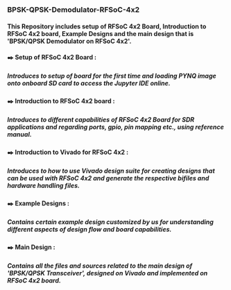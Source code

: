 ### BPSK-QPSK-Demodulator-RFSoC-4x2
#### This Repository includes setup of RFSoC 4x2 Board, Introduction to RFSoC 4x2 board, Example Designs and the main design that is 'BPSK/QPSK Demodulator on RFSoC 4x2'.
#### ✒️ Setup of RFSoC 4x2 Board : 
##### Introduces to setup of board for the first time and loading PYNQ image onto onboard SD card to access the Jupyter IDE online.
#### ✒️ Introduction to RFSoC 4x2 board : 
##### Introduces to different capabilities of RFSoC 4x2 Board for SDR applications and regarding ports, gpio, pin mapping etc., using reference manual.
#### ✒️ Introduction to Vivado for RFSoC 4x2 : 
##### Introduces to how to use Vivado design suite for creating designs that can be used with RFSoC 4x2 and generate the respective bifiles and hardware handling files.
#### ✒️ Example Designs : 
##### Contains certain example design customized by us for understanding different aspects of design flow and board capabilities.
#### ✒️ Main Design  :
##### Contains all the files and sources related  to the main design of 'BPSK/QPSK Transceiver', designed on Vivado and implemented on RFSoC 4x2 board.

